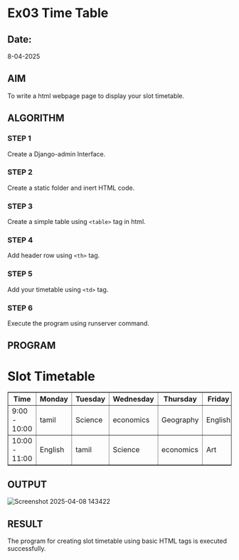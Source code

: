 # Ex03 Time Table
## Date:
8-04-2025
## AIM
To write a html webpage page to display your slot timetable.
## ALGORITHM
### STEP 1
Create a Django-admin Interface.

### STEP 2
Create a static folder and inert HTML code.

### STEP 3
Create a simple table using ```<table>``` tag in html.

### STEP 4
Add header row using ```<th>``` tag.

### STEP 5
Add your timetable using ```<td>``` tag.

### STEP 6
Execute the program using runserver command.

## PROGRAM
<!DOCTYPE html>
<html lang="en">
<head>
    <meta charset="UTF-8">
    <meta name="viewport" content="width=device-width, initial-scale=1.0">
    <title>Slot Timetable</title>
</head>
<body>
    <h1>Slot Timetable</h1>
    <table border="1">
        <tr>
            <th>Time</th>
            <th>Monday</th>
            <th>Tuesday</th>
            <th>Wednesday</th>
            <th>Thursday</th>
            <th>Friday</th>
        </tr>
        <tr>
            <td>9:00 - 10:00</td>
            <td>tamil</td>
            <td>Science</td>
            <td>economics</td>
            <td>Geography</td>
            <td>English</td>
        </tr>
        <tr>
            <td>10:00 - 11:00</td>
            <td>English</td>
            <td>tamil</td>
            <td>Science</td>
            <td>economics</td>
            <td>Art</td>
        </tr>
    </table>
</body>
</html>

## OUTPUT
![Screenshot 2025-04-08 143422](https://github.com/user-attachments/assets/266a671d-f3c6-40a6-9124-bdc94d3ffd39)
## RESULT
The program for creating slot timetable using basic HTML tags is executed successfully.
